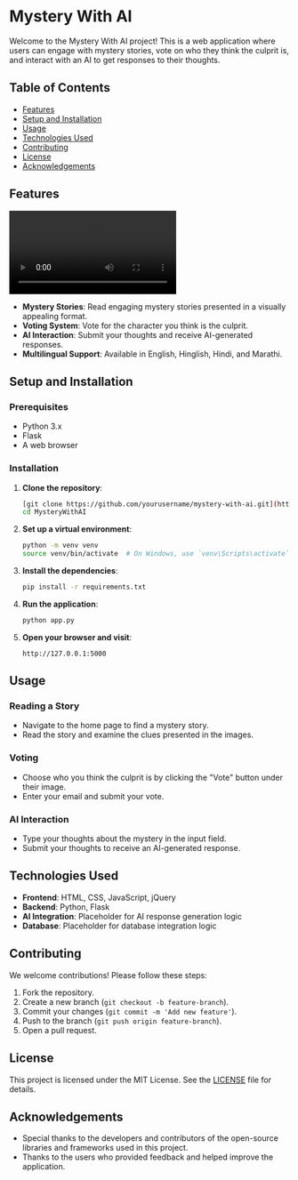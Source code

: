 # Mystery With AI

Welcome to the Mystery With AI project! This is a web application where users can engage with mystery stories, vote on who they think the culprit is, and interact with an AI to get responses to their thoughts.

## Table of Contents

- [Features](#features)
- [Setup and Installation](#setup-and-installation)
- [Usage](#usage)
- [Technologies Used](#technologies-used)
- [Contributing](#contributing)
- [License](#license)
- [Acknowledgements](#acknowledgements)

## Features
![Web Interface](/media/test_video.mp4 "Web Interface")

- **Mystery Stories**: Read engaging mystery stories presented in a visually appealing format.
- **Voting System**: Vote for the character you think is the culprit.
- **AI Interaction**: Submit your thoughts and receive AI-generated responses.
- **Multilingual Support**: Available in English, Hinglish, Hindi, and Marathi.

## Setup and Installation

### Prerequisites

- Python 3.x
- Flask
- A web browser

### Installation

1. **Clone the repository**:
    ```bash
    [git clone https://github.com/yourusername/mystery-with-ai.git](https://github.com/PravinTiwari023/MysteryWithAI.git)
    cd MysteryWithAI
    ```

2. **Set up a virtual environment**:
    ```bash
    python -m venv venv
    source venv/bin/activate  # On Windows, use `venv\Scripts\activate`
    ```

3. **Install the dependencies**:
    ```bash
    pip install -r requirements.txt
    ```

4. **Run the application**:
    ```bash
    python app.py
    ```

5. **Open your browser and visit**:
    ```
    http://127.0.0.1:5000
    ```

## Usage

### Reading a Story

- Navigate to the home page to find a mystery story.
- Read the story and examine the clues presented in the images.

### Voting

- Choose who you think the culprit is by clicking the "Vote" button under their image.
- Enter your email and submit your vote.

### AI Interaction

- Type your thoughts about the mystery in the input field.
- Submit your thoughts to receive an AI-generated response.

## Technologies Used

- **Frontend**: HTML, CSS, JavaScript, jQuery
- **Backend**: Python, Flask
- **AI Integration**: Placeholder for AI response generation logic
- **Database**: Placeholder for database integration logic

## Contributing

We welcome contributions! Please follow these steps:

1. Fork the repository.
2. Create a new branch (`git checkout -b feature-branch`).
3. Commit your changes (`git commit -m 'Add new feature'`).
4. Push to the branch (`git push origin feature-branch`).
5. Open a pull request.

## License

This project is licensed under the MIT License. See the [LICENSE](LICENSE) file for details.

## Acknowledgements

- Special thanks to the developers and contributors of the open-source libraries and frameworks used in this project.
- Thanks to the users who provided feedback and helped improve the application.


